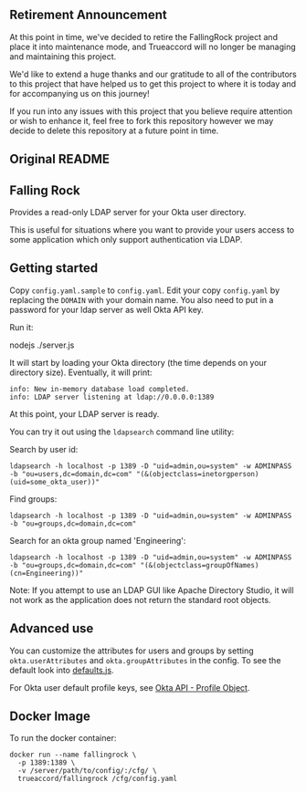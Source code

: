 ## Retirement Announcement
At this point in time, we've decided to retire the FallingRock project and place it into maintenance mode,
and Trueaccord will no longer be managing and maintaining this project.

We'd like to extend a huge thanks and our gratitude to all of the contributors to this project that
have helped us to get this project to where it is today and for accompanying us on this journey!

If you run into any issues with this project that you believe require attention or wish to enhance
it, feel free to fork this repository however we may decide to delete this repository at a future
point in time.

## Original README

Falling Rock
-----------

Provides a read-only LDAP server for your Okta user directory.

This is useful for situations where you want to provide your users access to
some application which only support authentication via LDAP.

Getting started
---------------

Copy `config.yaml.sample` to `config.yaml`. Edit your copy `config.yaml` by
replacing the `DOMAIN` with your domain name. You also need to put in a
password for your ldap server as well Okta API key.

Run it:

  nodejs ./server.js

It will start by loading your Okta directory (the time depends on your
directory size). Eventually, it will print:

```
info: New in-memory database load completed.
info: LDAP server listening at ldap://0.0.0.0:1389
```

At this point, your LDAP server is ready.

You can try it out using the `ldapsearch` command line utility:

Search by user id:

    ldapsearch -h localhost -p 1389 -D "uid=admin,ou=system" -w ADMINPASS -b "ou=users,dc=domain,dc=com" "(&(objectclass=inetorgperson)(uid=some_okta_user))"

Find groups:

    ldapsearch -h localhost -p 1389 -D "uid=admin,ou=system" -w ADMINPASS -b "ou=groups,dc=domain,dc=com"

Search for an okta group named 'Engineering':

    ldapsearch -h localhost -p 1389 -D "uid=admin,ou=system" -w ADMINPASS -b "ou=groups,dc=domain,dc=com" "(&(objectclass=groupOfNames)(cn=Engineering))"

Note: If you attempt to use an LDAP GUI like Apache Directory Studio, it will not work as the application does not return the standard root objects.

Advanced use
------------

You can customize the attributes for users and groups by setting
`okta.userAttributes` and `okta.groupAttributes` in the config. To see the
default look into [defaults.js](https://github.com/trueaccord/FallingRock/blob/master/defaults.js).

For Okta user default profile keys, see [Okta API - Profile Object](http://developer.okta.com/docs/api/resources/users#profile-object).

Docker Image
------------
To run the docker container:

```
docker run --name fallingrock \
  -p 1389:1389 \
  -v /server/path/to/config/:/cfg/ \
  trueaccord/fallingrock /cfg/config.yaml
```
